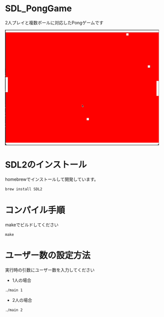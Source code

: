 # SDL_PongGame
2人プレイと複数ボールに対応したPongゲームです

![](https://github.com/Daiki-Iijima/SDL_PongGame/blob/main/demo.gif)

# SDL2のインストール
homebrewでインストールして開発しています。
```bash
brew install SDL2
```

# コンパイル手順
makeでビルドしてください
```
make
```

# ユーザー数の設定方法
実行時の引数にユーザー数を入力してください

- 1人の場合
```bash
./main 1
```
- 2人の場合
```bash
./main 2
```
